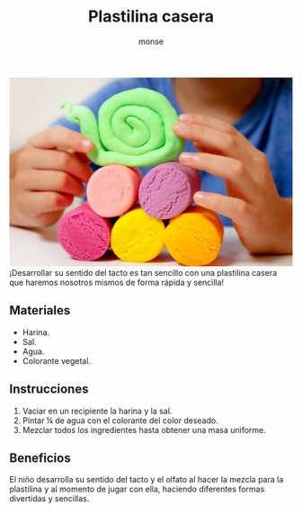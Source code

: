 ﻿---
layout: post
title:  "Plastilina casera"
tags: [corporal]
categories: [infantes, actividad]
author: monse
image: /assets/posts/2020-06-01-plastilina-casera.jpeg
hidden: true
---
![Actividad de plastilina](/assets/posts/2020-06-01-plastilina-casera.jpeg)<br/>
¡Desarrollar su sentido del tacto es tan sencillo con una plastilina casera que haremos nosotros mismos de forma rápida y sencilla!

## Materiales 
- Harina.
- Sal.
- Agua.
- Colorante vegetal.

## Instrucciones 
1. Vaciar en un recipiente la harina y la sal.
2. Pintar ¼ de agua con el colorante del color deseado.
3. Mezclar todos los ingredientes hasta obtener una masa uniforme.  

## Beneficios 
El niño desarrolla su sentido del tacto y el olfato al hacer la mezcla para la plastilina y al momento de jugar con ella, haciendo diferentes formas divertidas y sencillas. 
